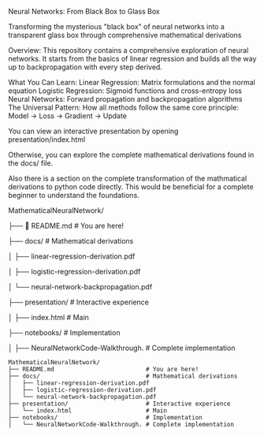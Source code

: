 Neural Networks: From Black Box to Glass Box

Transforming the mysterious "black box" of neural networks into a transparent glass box through comprehensive mathematical derivations



Overview: This repository contains a comprehensive exploration of neural networks. It starts from the basics of linear regression and builds all the way up to backpropagation with every step derived.


What You Can Learn: Linear Regression: Matrix formulations and the normal equation
Logistic Regression: Sigmoid functions and cross-entropy loss
Neural Networks: Forward propagation and backpropagation algorithms
The Universal Pattern: How all methods follow the same core principle: Model -> Loss -> Gradient -> Update

You can view an interactive presentation by opening presentation/index.html 


Otherwise, you can explore the complete mathematical derivations found in the docs/ file.

Also there is a section on the complete transformation of the mathmatical derivations to python code directly. This would be beneficial for a complete beginner to understand the foundations.


MathematicalNeuralNetwork/ 

├── 📄 README.md                       # You are here!

├──  docs/                              # Mathematical derivations

│       ├──  linear-regression-derivation.pdf

│       ├──  logistic-regression-derivation.pdf

│       └──  neural-network-backpropagation.pdf


├──  presentation/                          # Interactive experience

│       ├──  index.html                      # Main    

├──  notebooks/                            # Implementation

│       ├──  NeuralNetworkCode-Walkthrough.   # Complete implementation



```
MathematicalNeuralNetwork/
├── README.md                          # You are here!
├── docs/                              # Mathematical derivations
│   ├── linear-regression-derivation.pdf
│   ├── logistic-regression-derivation.pdf
│   └── neural-network-backpropagation.pdf
├── presentation/                      # Interactive experience
│   └── index.html                     # Main
├── notebooks/                         # Implementation
│   └── NeuralNetworkCode-Walkthrough. # Complete implementation
```



